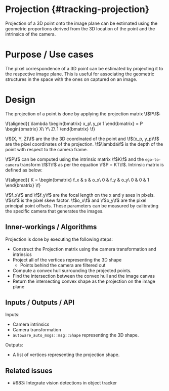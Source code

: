 Projection {#tracking-projection}
============

Projection of a 3D point onto the image plane can be estimated using the geometric proportions
derived from the 3D location of the point and the intrinsics of the camera.

# Purpose / Use cases

The pixel correspondence of a 3D point can be estimated by projecting it to the respective
image plane. This is useful for associating the geometric structures in the space with the ones
on captured on an image.

# Design

The projection of a point  is done by applying the projection matrix \f$P\f$:

\f{aligned}{
\lambda \begin{bmatrix}
x_p\\
y_p\\
1
\end{bmatrix} = P  \begin{bmatrix}
X\\
Y\\
Z\\
1
\end{bmatrix}
\f}

\f$(X, Y, Z)\f$ are the the 3D coordinated of the point and \f$(x_p, y_p)\f$ are the pixel
coordinates of the projection. \f$\lambda\f$ is the depth of the point with respect to the
camera frame.


\f$P\f$ can be computed using the intrinsic matrix \f$K\f$ and the `ego-to-camera` transform
\f$T\f$ as per the equation \f$P = KT\f$. Intrinsic matrix is defined as below:

\f{aligned}{
K = \begin{bmatrix}
f_x & s & o_x\\
0 & f_y & o_y\\
0 & 0 & 1
\end{bmatrix}
\f}

\f$f_x\f$ and \f$f_y\f$ are the focal length on the x and y axes in pixels. \f$s\f$ is the
pixel skew factor. \f$o_x\f$ and \f$o_y\f$ are the pixel principal point offsets. These
parameters can be measured by calibrating the specific camera that generates the images.

## Inner-workings / Algorithms

Projection is done by executing the following steps:

* Construct the Projection matrix using the camera transformation and intrinsics
* Project all of the vertices representing the 3D shape
   * Points behind the camera are filtered out
* Compute a convex hull surrounding the projected points.
* Find the intersection between the convex hull and the image canvas
* Return the intersecting convex shape as the projection on the image plane

## Inputs / Outputs / API

Inputs:
* Camera intrinsics
* Camera transformation
* `autoware_auto_msgs::msg::Shape` representing the 3D shape.

Outputs:
* A list of vertices representing the projection shape.

## Related issues

- #983: Integrate vision detections in object tracker
